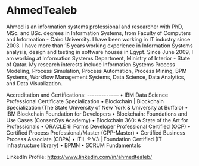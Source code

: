 # AhmedTealeb
Ahmed is an information systems professional and researcher with PhD, MSc. and BSc. degrees in Information Systems, from Faculty of Computers and Information - Cairo University. I have been working in IT industry since 2003. I have more than 15 years working experience in Information Systems analysis, design and testing in software houses in Egypt. Since June 2009, I am working at Information Systems Department, Ministry of Interior - State of Qatar.
My research interests include Information Systems Process Modeling, Process Simulation, Process Automation, Process Mining, BPM Systems, Workflow Management Systems, Data Science, Data Analytics, and Data Visualization.

Accreditation and Certifications:
-----------—
• IBM Data Science Professional Certificate Specialization
• Blockchain | Blockchain Specialization (The State University of New York & University at Buffalo) 
• IBM Blockchain Foundation for Developers 
• Blockchain: Foundations and Use Cases (ConsenSys Academy)
• Blockchain 360: A State of the Art for Professionals
• ORACLE 9i Forms Developer Professional Certified (OCP)
• Certified Process Professional/Master (CPP-Master)
• Certified Business Process Associate (CBPA)
• ITIL ® V3 | Foundation Certified (IT infrastructure library)
• BPMN 
• SCRUM Fundamentals

LinkedIn Profile: 
https://www.linkedin.com/in/ahmedtealeb/
